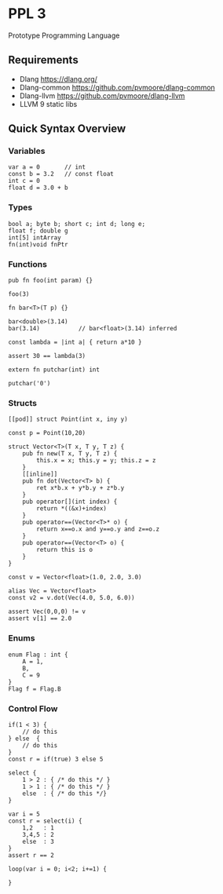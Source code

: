 # PPL 3
Prototype Programming Language

## Requirements
- Dlang https://dlang.org/
- Dlang-common https://github.com/pvmoore/dlang-common
- Dlang-llvm https://github.com/pvmoore/dlang-llvm
- LLVM 9 static libs

## Quick Syntax Overview

### Variables
```
var a = 0       // int
const b = 3.2   // const float
int c = 0
float d = 3.0 + b
```
### Types
```
bool a; byte b; short c; int d; long e;
float f; double g
int[5] intArray
fn(int)void fnPtr
```
### Functions
```
pub fn foo(int param) {}

foo(3)

fn bar<T>(T p) {}

bar<double>(3.14)
bar(3.14)           // bar<float>(3.14) inferred

const lambda = |int a| { return a*10 }

assert 30 == lambda(3)

extern fn putchar(int) int

putchar('0')
```
### Structs
```
[[pod]] struct Point(int x, iny y)

const p = Point(10,20)

struct Vector<T>(T x, T y, T z) {
    pub fn new(T x, T y, T z) {
        this.x = x; this.y = y; this.z = z
    }
    [[inline]]
    pub fn dot(Vector<T> b) {
        ret x*b.x + y*b.y + z*b.y
    }
    pub operator[](int index) {
        return *((&x)+index)
    }
    pub operator==(Vector<T>* o) {
        return x==o.x and y==o.y and z==o.z
    }
    pub operator==(Vector<T> o) {
        return this is o
    }
}

const v = Vector<float>(1.0, 2.0, 3.0)

alias Vec = Vector<float>
const v2 = v.dot(Vec(4.0, 5.0, 6.0))

assert Vec(0,0,0) != v
assert v[1] == 2.0
```
### Enums
```
enum Flag : int {
    A = 1,
    B,
    C = 9
}
Flag f = Flag.B
```
### Control Flow
```
if(1 < 3) {
    // do this
} else  {
    // do this
}
const r = if(true) 3 else 5

select {
    1 > 2 : { /* do this */ }
    1 > 1 : { /* do this */ }
    else  : { /* do this */}
}

var i = 5
const r = select(i) {
    1,2   : 1
    3,4,5 : 2
    else  : 3
}
assert r == 2

loop(var i = 0; i<2; i+=1) {

}
```